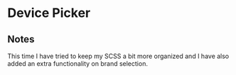 # Device Picker

## Notes

This time I have tried to keep my SCSS a bit more organized and I have also added an extra functionality on brand selection. 